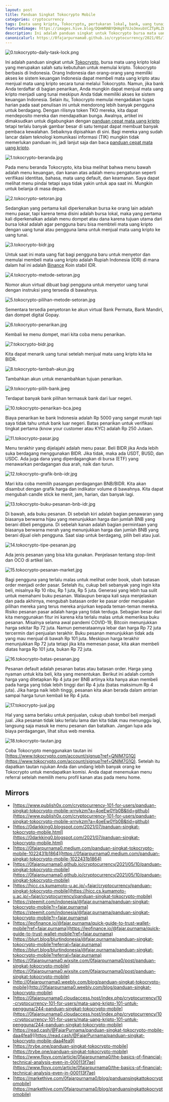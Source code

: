 ```yaml
---
layout: post
title: Panduan Singkat Tokocrypto Mobile
categories: cryptocurrency
tags: [mata uang kripto, Tokocrypto, pertukaran lokal, bank, uang tunai]
featuredimage: https://images.hive.blog/DQmWRNBYQHAg97UJo3mxubVCZTpRLZLwvVHMUqnGGT8CMXh/0.tokocrypto-daily-task-lock.png
description: Ini adalah panduan singkat untuk Tokocrypto bursa mata uang kripto lokal di Indonesia, merupakan salah satu kebutuhan untuk memulai kripto.
canonicalurl: https://0fajarpurnama0.github.io/cryptocurrency/2021/05/10/panduan-singkat-tokocrypto-mobile
---
```

![0.tokocrypto-daily-task-lock.png](https://images.hive.blog/DQmWRNBYQHAg97UJo3mxubVCZTpRLZLwvVHMUqnGGT8CMXh/0.tokocrypto-daily-task-lock.png)

Ini adalah panduan singkat untuk [Tokocrypto](https://www.tokocrypto.com/account/signup?ref=QNIM7G1Q), bursa mata uang kripto lokal yang merupakan salah satu kebutuhan untuk memulai kripto. Tokocrypto berbasis di Indonesia. Orang Indonesia dan orang-orang yang memiliki akses ke sistem keuangan Indonesia dapat membeli mata uang kripto atau menjual mata uang kripto secara tunai melalui Tokocrypto. Namun, jika bank Anda terdaftar di bagian penarikan, Anda mungkin dapat menjual mata uang kripto menjadi uang tunai meskipun Anda tidak memiliki akses ke sistem keuangan Indonesia. Selain itu, Tokocrypto memulai mengadakan tugas harian pada saat penulisan ini untuk mendorong lebih banyak pengguna untuk berdagang. Dengan rilisnya token TKO mereka, kita dapat mendeposito mereka dan mendapatkan bunga. Awalnya, artikel ini dimaksudkan untuk digabungkan dengan [panduan cepat mata uang kripto](https://0fajarpurnama0.github.io/cryptocurrency/2021/05/04/panduan-singkat-kripto) tetapi terlalu banyak gambar besar di satu tempat dapat membuat banyak pembaca kewalahan. Sebaiknya dipisahkan di sini. Bagi mereka yang sudah lancar dalam teknologi komunikasi informasi (TIK) mungkin tidak memerlukan panduan ini, jadi lanjut saja dan baca [panduan cepat mata uang kripto](https://0fajarpurnama0.github.io/cryptocurrency/2021/05/04/panduan-singkat-kripto).

![1.tokocrypto-beranda.jpg](https://images.hive.blog/DQmQmxdBbLzkbQPXpSLC2Kq9CQ3SV7vF5ig25cQHYAiKgTt/1.tokocrypto-beranda.jpg)

Pada menu beranda Tokocrypto, kita bisa melihat bahwa menu bawah adalah menu keuangan, dan kanan atas adalah menu pengaturan seperti verifikasi identitas, bahasa, mata uang default, dan keamanan. Saya dapat melihat menu pindai tetapi saya tidak yakin untuk apa saat ini. Mungkin untuk belanja di masa depan.

![2.tokocrypto-setoran.jpg](https://images.hive.blog/DQmYLRq3Vr5umbuNWqzLXgew5WVrtjrhMnnPcVHatFMWz6y/2.tokocrypto-setoran.jpg)

Sedangkan yang pertama kali diperkenalkan bursa ke orang lain adalah menu pasar, tapi karena tema disini adalah bursa lokal, maka yang pertama kali diperkenalkan adalah menu dompet atau dana karena tujuan utama dari bursa lokal adalah agar pengguna baru bisa membteli mata uang kripto dengan uang tunai atau pengguna lama untuk menjual mata uang kripto ke uang tunai.

![3.tokocrypto-bidr.jpg](https://images.hive.blog/DQmdFPw686MVTN8hmKCeFBcQzKSiPtBZ8QvuPdnQSAfeUqX/3.tokocrypto-bidr.jpg)

Untuk saat ini mata uang fiat bagi pengguna baru untuk menyetor dan memulai membeli mata uang kripto adalah Rupiah Indonesia (IDR) di mana dalam hal ini adalah [Binance](https://accounts.binance.cc/en/register?ref=36878461) Koin stabil IDR.

![4.tokocrypto-metode-setoran.jpg](https://images.hive.blog/DQmZkRJDThkuJ8RMWNaoCwoFEUqdkTkCfH47mB1oue8xgKH/4.tokocrypto-metode-setoran.jpg)

Nomor akun virtual dibuat bagi pengguna untuk menyetor uang tunai dengan instruksi yang tersedia di bawahnya.

![5.tokocrypto-pilihan-metode-setoran.jpg](https://images.hive.blog/DQmbkVqyRFvhzmpd68XuXzSsy8cYT558cGRSu2ihBynTXsc/5.tokocrypto-pilihan-metode-setoran.jpg)

Sementara tersedia penyetoran ke akun virtual Bank Permata, Bank Mandiri, dan dompet digital Gopay.

![6.tokocrypto-penarikan.jpg](https://images.hive.blog/DQmcmTZU7aTzXoBf3fRFqyUYYbo3iEzRzSeMyta2qgdTuXN/6.tokocrypto-penarikan.jpg)

Kembali ke menu dompet, mari kita coba menu penarikan.

![7.tokocrypto-bidr.jpg](https://images.hive.blog/DQmdFPw686MVTN8hmKCeFBcQzKSiPtBZ8QvuPdnQSAfeUqX/7.tokocrypto-bidr.jpg)

Kita dapat menarik uang tunai setelah menjual mata uang kripto kita ke BIDR.

![8.tokocrypto-tambah-akun.jpg](https://images.hive.blog/DQmXgMAgtiYzcfMUBxDFQpFS1T8usYnLdAcNurppqTq7fKM/8.tokocrypto-tambah-akun.jpg)

Tambahkan akun untuk menambahkan tujuan penarikan.

![9.tokocrypto-pilih-bank.jpeg](https://images.hive.blog/DQmapRqsXuWfA7mygVyPsGyj2JDdjxHnVUix5PM7qJm1ZML/9.tokocrypto-pilih-bank.jpeg)

Terdapat banyak bank pilihan termasuk bank dari luar negeri.

![10.tokocrypto-penarikan-bca.jpeg](https://images.hive.blog/DQmQraHvGk4zxFb38KA4iV3Cq6iuSLm6ej6XvJLrnrTMg9M/10.tokocrypto-penarikan-bca.jpeg)

Biaya penarikan ke bank Indonesia adalah Rp 5000 yang sangat murah tapi saya tidak tahu untuk bank luar negeri. Batas penarikan untuk verifikasi tingkat pertama (know your customer atau KYC) adalah Rp 250 Jutaan.

![11.tokocrypto-pasar.jpg](https://images.hive.blog/DQmPHAVEKNqZQSEoeWBH7keDvGDNS1xq48ovS7cq4m5FEbz/11.tokocrypto-pasar.jpg)

Menu terakhir yang dijelajahi adalah menu pasar. Beli BIDR jika Anda lebih suka berdagang menggunakan BIDR. Jika tidak, maka ada USDT, BUSD, dan USDC. Ada juga dana yang diperdagangkan di bursa (ETF) yang menawarkan perdagangan dua arah, naik dan turun.

![12.tokocrypto-grafik-bnb-idr.jpg](https://images.hive.blog/DQmT7n73L5XDBszkKCMd1Uf3B3DdU2nHRUvmiQoSF63ZmCK/12.tokocrypto-grafik-bnb-idr.jpg)

Mari kita coba memilih pasangan perdagangan BNB/BIDR. Kita akan disambut dengan grafik harga dan indikator volume di bawahnya. Kita dapat mengubah candle stick ke menit, jam, harian, dan banyak lagi.

![13.tokocrypto-buku-pesanan-bnb-idr.jpg](https://images.hive.blog/DQmYAet3NQcZW2TtneFSfX25BAwEBMxLpVJvV4kUDh2e8Ea/13.tokocrypto-buku-pesanan-bnb-idr.jpg)

Di bawah, ada buku pesanan. Di sebelah kiri adalah bagian penawaran yang biasanya berwarna hijau yang menunjukkan harga dan jumlah BNB yang berani dibeli pengguna. Di sebelah kanan adalah bagian permintaan yang biasanya berwarna merah yang menunjukkan harga dan jumlah BNB yang berani dijual oleh pengguna. Saat siap untuk berdagang, pilih beli atau jual.

![14.tokocrypto-tipe-pesanan.jpg](https://images.hive.blog/DQmSu2QtFFn6GQE5QacKy93o6ryHX1CfPHG7PuGtPRz2FAx/14.tokocrypto-tipe-pesanan.jpg)

Ada jenis pesanan yang bisa kita gunakan. Penjelasan tentang stop-limit dan OCO di artikel lain.

![15.tokocrypto-pesanan-market.jpg](https://images.hive.blog/DQmaxyodsPKNgrEwoYnCU9GwBxhknb86mgqtUq84b3P4MhL/15.tokocrypto-pesanan-market.jpg)

Bagi pengguna yang terlalu malas untuk melihat order book, ubah batasan order menjadi order pasar. Setelah itu, cukup beli sebanyak yang ingin kita beli, misalnya Rp 10 ribu, Rp 1 juta, Rp 5 juta. Generasi yang lebih tua sulit untuk memahami buku pesanan. Walaupun berapa kali saya menjelaskan dan pada akhirnya, mengubah batasan order ke pasar order merupakan pilihan mereka yang terus mereka anjurkan kepada teman-teman mereka. Risiko pesanan pasar adalah harga yang tidak terduga. Sebagian besar dari kita menggunakan fitur ini karena kita terlalu malas untuk memeriksa buku pesanan. Misalnya selama awal pandemi COVID-19, Bitcoin menunjukkan harga sekitar Rp 72 juta. Namun pemerataannya lebar dan harga Rp 72 juta tercermin dari penjualan terakhir. Buku pesanan menunjukkan tidak ada yang mau menjual di bawah Rp 101 juta. Meskipun harga terakhir menunjukkan Rp 72 juta tetapi jika kita memesan pasar, kita akan membeli diatas harga Rp 101 juta, bukan Rp 72 juta.

![16.tokocrypto-batas-pesanan.jpg](https://images.hive.blog/DQmcu7w9gFvGq9WUbtF4MeZuUt4FZbVfnQm5Mo6uhpgDxTN/16.tokocrypto-batas-pesanan.jpg)

Pesanan default adalah pesanan batas atau batasan order. Harga yang nyaman untuk kita beli, kita yang menentukan. Berikut ini adalah contoh harga yang ditetapkan Rp 4 juta per BNB artinya kita hanya akan membeli pada harga yang tidak lebih tinggi dari Rp 4 juta (batas maksimum Rp 4 juta). Jika harga naik lebih tinggi, pesanan kita akan berada dalam antrian sampai harga turun kembali ke Rp 4 juta.

![17.tokocrypto-jual.jpg](https://images.hive.blog/DQmPqNtXFBDuGiRYQ86WS6cmTGeqdtEDeqCiP1CvYFe4C9x/17.tokocrypto-jual.jpg)

Hal yang sama berlaku untuk penjualan, cukup ubah tombol beli menjadi jual. Jika pesanan tidak laku terlalu lama dan kita tidak mau menunggu lagi, langsung saja masuk ke menu pesanan dan batalkan. Jangan lupa ada biaya perdagangan, lihat situs web mereka.

![18.tokocrypto-tautan.jpg](https://images.hive.blog/DQmaBdnD9CUi3dcTu6UMUUWpnUnETurPBWihgbuGX7F7jqu/18.tokocrypto-tautan.jpg)

Coba Tokocrypto menggunakan tautan ini [https://www.tokocrypto.com/account/signup?ref=QNIM7G1Q](https://www.tokocrypto.com/account/signup?ref=QNIM7G1Q). Setelah itu dapatkan tautan rujukan Anda dan undang lebih banyak orang ke Tokocrypto untuk mendapatkan komisi. Anda dapat menemukan menu referral setelah memilih menu profil kanan atas pada menu home.

## Mirrors

*   [https://www.publish0x.com/cryptocurrency-101-for-users/panduan-singkat-tokocrypto-mobile-xrnykzm?a=4oeEw0Yb0B&tid=github](https://www.publish0x.com/cryptocurrency-101-for-users/panduan-singkat-tokocrypto-mobile-xrnykzm?a=4oeEw0Yb0B&tid=github)
*   [https://0darkking0.blogspot.com/2021/07/panduan-singkat-tokocrypto-mobile.html](https://0darkking0.blogspot.com/2021/07/panduan-singkat-tokocrypto-mobile.html)
*   [https://0fajarpurnama0.medium.com/panduan-singkat-tokocrypto-mobile-1022431b1864](https://0fajarpurnama0.medium.com/panduan-singkat-tokocrypto-mobile-1022431b1864)
*   [https://0fajarpurnama0.github.io/cryptocurrency/2021/05/10/panduan-singkat-tokocrypto-mobile](https://0fajarpurnama0.github.io/cryptocurrency/2021/05/10/panduan-singkat-tokocrypto-mobile)
*   [https://hicc.cs.kumamoto-u.ac.jp/~fajar/cryptocurrency/panduan-singkat-tokocrypto-mobile](https://hicc.cs.kumamoto-u.ac.jp/~fajar/cryptocurrency/panduan-singkat-tokocrypto-mobile)
*   [https://steemit.com/indonesia/@fajar.purnama/panduan-singkat-tokocrypto-mobile?r=fajar.purnama](https://steemit.com/indonesia/@fajar.purnama/panduan-singkat-tokocrypto-mobile?r=fajar.purnama)
*   [https://leofinance.io/@fajar.purnama/quick-guide-to-trust-wallet-mobile?ref=fajar.purnama](https://leofinance.io/@fajar.purnama/quick-guide-to-trust-wallet-mobile?ref=fajar.purnama)
*   [https://blurt.blog/blurtindonesia/@fajar.purnama/panduan-singkat-tokocrypto-mobile?referral=fajar.purnama](https://blurt.blog/blurtindonesia/@fajar.purnama/panduan-singkat-tokocrypto-mobile?referral=fajar.purnama)
*   [https://0fajarpurnama0.wixsite.com/0fajarpurnama0/post/panduan-singkat-tokocrypto-mobile](https://0fajarpurnama0.wixsite.com/0fajarpurnama0/post/panduan-singkat-tokocrypto-mobile)
*   [http://0fajarpurnama0.weebly.com/blog/panduan-singkat-tokocrypto-mobile](http://0fajarpurnama0.weebly.com/blog/panduan-singkat-tokocrypto-mobile)
*   [https://0fajarpurnama0.cloudaccess.host/index.php/cryptocurrency/10-cryptocurrency-101-for-users/mata-uang-kripto-101-untuk-pengguna/244-panduan-singkat-tokocrypto-mobile](https://0fajarpurnama0.cloudaccess.host/index.php/cryptocurrency/10-cryptocurrency-101-for-users/mata-uang-kripto-101-untuk-pengguna/244-panduan-singkat-tokocrypto-mobile)
*   [https://read.cash/@FajarPurnama/panduan-singkat-tokocrypto-mobile-daa4fea9](https://read.cash/@FajarPurnama/panduan-singkat-tokocrypto-mobile-daa4fea9)
*   [https://trybe.one/panduan-singkat-tokocrypto-mobile](https://trybe.one/panduan-singkat-tokocrypto-mobile)
*   [https://www.floyx.com/article/0fajarpurnama0/the-basics-of-financial-technical-analysis-even-in-000113f7ae](https://www.floyx.com/article/0fajarpurnama0/the-basics-of-financial-technical-analysis-even-in-000113f7ae)
*   [https://markethive.com/0fajarpurnama0/blog/panduansingkattokocryptomobile](https://markethive.com/0fajarpurnama0/blog/panduansingkattokocryptomobile)